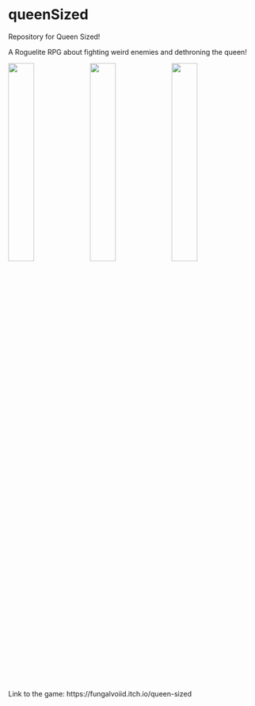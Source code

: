# queenSized
Repository for Queen Sized! <br>

A Roguelite RPG about fighting weird enemies and dethroning the queen! <br>

<div text-align="center">
  <img src="https://img.itch.zone/aW1hZ2UvMTI0ODk5NS85MDA2NzY3LmdpZg==/original/iqRZAX.gif" width="32%" height="auto">
  <img src="https://img.itch.zone/aW1hZ2UvMTI0ODk5NS85MDA2NzQ4LmdpZg==/original/UuwvTV.gif" width="32%" height="auto">
  <img src="https://img.itch.zone/aW1hZ2UvMTI0ODk5NS85MDA2NzQ3LmdpZg==/original/urQ3yK.gif" width="32%" height="auto"> <br>
</div>
<p>Link to the game: https://fungalvoiid.itch.io/queen-sized</p>
